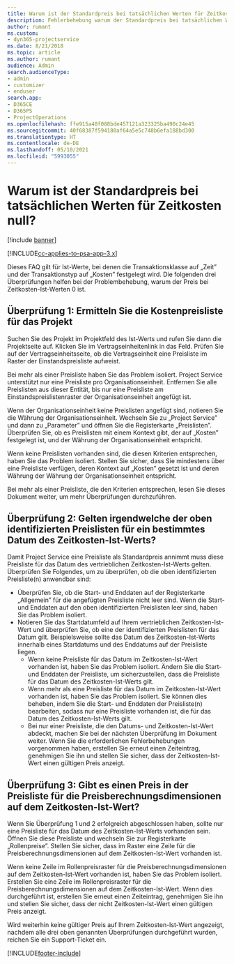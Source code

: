 ```yaml
---
title: Warum ist der Standardpreis bei tatsächlichen Werten für Zeitkosten null?
description: Fehlerbehebung warum der Standardpreis bei tatsächlichen Werten für Zeitkosten null ist.
author: rumant
ms.custom:
- dyn365-projectservice
ms.date: 8/21/2018
ms.topic: article
ms.author: rumant
audience: Admin
search.audienceType:
- admin
- customizer
- enduser
search.app:
- D365CE
- D365PS
- ProjectOperations
ms.openlocfilehash: ffe915a48f088bde457121a323325ba490c24e45
ms.sourcegitcommit: 40f68387f594180af64a5e5c748b6efa188bd300
ms.translationtype: HT
ms.contentlocale: de-DE
ms.lasthandoff: 05/10/2021
ms.locfileid: "5993055"
---
```

# <a name="why-is-the-price-defaulting-to-zero-on-time-cost-actuals"></a>Warum ist der Standardpreis bei tatsächlichen Werten für Zeitkosten null?

[!include [banner](../includes/psa-now-project-operations.md)]

[!INCLUDE[cc-applies-to-psa-app-3.x](../includes/cc-applies-to-psa-app-3x.md)]

Dieses FAQ gilt für Ist-Werte, bei denen die Transaktionsklasse auf „Zeit” und der Transaktionstyp auf „Kosten” festgelegt wird. Die folgenden drei Überprüfungen helfen bei der Problembehebung, warum der Preis bei Zeitkosten-Ist-Werten 0 ist.
 
## <a name="check-1-identify-the-cost-price-list-for-the-project"></a>Überprüfung 1: Ermitteln Sie die Kostenpreisliste für das Projekt

Suchen Sie des Projekt im Projektfeld des Ist-Werts und rufen Sie dann die Projektseite auf. Klicken Sie im Vertragseinheitenlink in das Feld. Prüfen Sie auf der Vertragseinheitsseite, ob die Vertragseinheit eine Preisliste im Raster der Einstandspreisliste aufweist.

Bei mehr als einer Preisliste haben Sie das Problem isoliert. Project Service unterstützt nur eine Preisliste pro Organisationseinheit. Entfernen Sie alle Preislisten aus dieser Entität, bis nur eine Preisliste am Einstandspreislistenraster der Organisationseinheit angefügt ist.

Wenn der Organisationseinheit keine Preislisten angefügt sind, notieren Sie die Währung der Organisationseinheit. Wechseln Sie zu „Project Service” und dann zu „Parameter” und öffnen Sie die Registerkarte „Preislisten”. Überprüfen Sie, ob es Preislisten mit einem Kontext gibt, der auf „Kosten” festgelegt ist, und der Währung der Organisationseinheit entspricht.
 
Wenn keine Preislisten vorhanden sind, die diesen Kriterien entsprechen, haben Sie das Problem isoliert. Stellen Sie sicher, dass Sie mindestens über eine Preisliste verfügen, deren Kontext auf „Kosten” gesetzt ist und deren Währung der Währung der Organisationseinheit entspricht.

Bei mehr als einer Preisliste, die den Kriterien entsprechen, lesen Sie dieses Dokument weiter, um mehr Überprüfungen durchzuführen.

## <a name="check-2-are-any-of-the-price-lists-identified-above-valid-for-the-specific-date-of-the-time-cost-actual"></a>Überprüfung 2: Gelten irgendwelche der oben identifizierten Preislisten für ein bestimmtes Datum des Zeitkosten-Ist-Werts?

Damit Project Service eine Preisliste als Standardpreis annimmt muss diese Preisliste für das Datum des vertrieblichen Zeitkosten-Ist-Werts gelten. Überprüfen Sie Folgendes, um zu überprüfen, ob die oben identifizierten Preisliste(n) anwendbar sind:

- Überprüfen Sie, ob die Start- und Enddaten auf der Registerkarte „Allgemein” für die angefügten Preisliste nicht leer sind. Wenn die Start- und Enddaten auf den oben identifizierten Preislisten leer sind, haben Sie das Problem isoliert. 
- Notieren Sie das Startdatumfeld auf Ihrem vertrieblichen Zeitkosten-Ist-Wert und überprüfen Sie, ob eine der identifizierten Preislisten für das Datum gilt. Beispielsweise sollte das Datum des Zeitkosten-Ist-Werts innerhalb eines Startdatums und des Enddatums auf der Preisliste liegen. 
    - Wenn keine Preisliste für das Datum im Zeitkosten-Ist-Wert vorhanden ist, haben Sie das Problem isoliert. Ändern Sie die Start- und Enddaten der Preisliste, um sicherzustellen, dass die Preisliste für das Datum des Zeitkosten-Ist-Werts gilt. 
    - Wenn mehr als eine Preisliste für das Datum im Zeitkosten-Ist-Wert vorhanden ist, haben Sie das Problem isoliert. Sie können dies beheben, indem Sie die Start- und Enddaten der Preisliste(n) bearbeiten, sodass nur eine Preisliste vorhanden ist, die für das Datum des Zeitkosten-Ist-Werts gilt. 
    - Bei nur einer Preisliste, die den Datums- und Zeitkosten-Ist-Wert abdeckt, machen Sie bei der nächsten Überprüfung im Dokument weiter.
Wenn Sie die erforderlichen Fehlerbehebungen vorgenommen haben, erstellen Sie erneut einen Zeiteintrag, genehmigen Sie ihn und stellen Sie sicher, dass der Zeitkosten-Ist-Wert einen gültigen Preis anzeigt.

## <a name="check-3-is-there-a-price-in-the-price-list-for-the-pricing-dimensions-on-the-time-cost-actual"></a>Überprüfung 3: Gibt es einen Preis in der Preisliste für die Preisberechnungsdimensionen auf dem Zeitkosten-Ist-Wert?

Wenn Sie Überprüfung 1 und 2 erfolgreich abgeschlossen haben, sollte nur eine Preisliste für das Datum des Zeitkosten-Ist-Werts vorhanden sein. Öffnen Sie diese Preisliste und wechseln Sie zur Registerkarte „Rollenpreise”. Stellen Sie sicher, dass im Raster eine Zeile für die Preisberechnungsdimensionen auf dem Zeitkosten-Ist-Wert vorhanden ist.

Wenn keine Zeile im Rollenpreisraster für die Preisberechnungsdimensionen auf dem Zeitkosten-Ist-Wert vorhanden ist, haben Sie das Problem isoliert. Erstellen Sie eine Zeile im Rollenpreisraster für die Preisberechnungsdimensionen auf dem Zeitkosten-Ist-Wert. Wenn dies durchgeführt ist, erstellen Sie erneut einen Zeiteintrag, genehmigen Sie ihn und stellen Sie sicher, dass der nicht Zeitkosten-Ist-Wert einen gültigen Preis anzeigt.
 
Wird weiterhin keine gültiger Preis auf Ihrem Zeitkosten-Ist-Wert angezeigt, nachdem alle drei oben genannten Überprüfungen durchgeführt wurden, reichen Sie ein Support-Ticket ein.





[!INCLUDE[footer-include](../includes/footer-banner.md)]